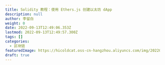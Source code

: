 ```yaml
---
title: Solidity 教程：使用 Ethers.js 创建以太坊 dApp
description: null
author: 李留白
weight: 0
date: 2022-09-13T12:49:06.353Z
lastmod: 2022-09-13T12:49:57.300Z
tags: []
categories:
  - 区块链
featuredImage: https://hicoldcat.oss-cn-hangzhou.aliyuncs.com/img/20220604180323.png
draft: true
---
```

